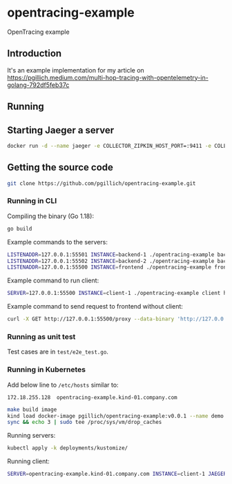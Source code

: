 # opentracing-example

OpenTracing example

## Introduction

It's an example implementation for my article on <https://pgillich.medium.com/multi-hop-tracing-with-opentelemetry-in-golang-792df5feb37c>

## Running

## Starting Jaeger a server

```sh
docker run -d --name jaeger -e COLLECTOR_ZIPKIN_HOST_PORT=:9411 -e COLLECTOR_OTLP_ENABLED=true -p 6831:6831/udp -p 6832:6832/udp -p 5778:5778 -p 16686:16686 -p 4317:4317 -p 4318:4318 -p 14250:14250 -p 14268:14268 -p 14269:14269 -p 9411:9411 jaegertracing/all-in-one:1.38
```

## Getting the source code

```sh
git clone https://github.com/pgillich/opentracing-example.git
```

### Running in CLI

Compiling the binary (Go 1.18):

```sh
go build
```

Example commands to the servers:

```sh
LISTENADDR=127.0.0.1:55501 INSTANCE=backend-1 ./opentracing-example backend --response PONG_1 &
LISTENADDR=127.0.0.1:55502 INSTANCE=backend-2 ./opentracing-example backend --response PONG_2 &
LISTENADDR=127.0.0.1:55500 INSTANCE=frontend ./opentracing-example frontend &
```

Example command to run client:

```sh
SERVER=127.0.0.1:55500 INSTANCE=client-1 ./opentracing-example client http://127.0.0.1:55501/ping http://127.0.0.1:55502/ping http://127.0.0.1:55502/ping
```

Example command to send request to frontend without client:

```sh
curl -X GET http://127.0.0.1:55500/proxy --data-binary 'http://127.0.0.1:55501/ping http://127.0.0.1:55502/ping http://127.0.0.1:55502/ping'
```

### Running as unit test

Test cases are in `test/e2e_test.go`.

### Running in Kubernetes

Add below line to `/etc/hosts` similar to:

```text
172.18.255.128  opentracing-example.kind-01.company.com
```

```sh
make build image
kind load docker-image pgillich/opentracing-example:v0.0.1 --name demo
sync && echo 3 | sudo tee /proc/sys/vm/drop_caches
```

Running servers:

```sh
kubectl apply -k deployments/kustomize/
```

Running client:

```sh
SERVER=opentracing-example.kind-01.company.com INSTANCE=client-1 JAEGERURL=http://jaeger-collector.kind-01.company.com/api/traces ./build/bin/opentracing-example client http://backend:55501/ping http://backend:55501/ping http://backend:55501/ping
```
